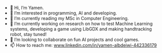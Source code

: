 - 👋 Hi, I’m Yamen. 
- 👀 I’m interested in programming, AI and developing. 
- 🌱 I’m currently reading my MSc in Computer Engineering.
- 🌱 I’m currently working on research on how to test Machine Learning systems, developing a game using LibGDX and making handtracking robot, stay tuned!
- 💞️ I’m looking to collaborate on fun AI projects and cool games. 
- 📫 How to reach me: www.linkedin.com/in/yamen-albdeiwi-442336179 

<!---
Yamen9418/Yamen9418 is a ✨ special ✨ repository because its `README.md` (this file) appears on your GitHub profile.
You can click the Preview link to take a look at your changes.
--->
